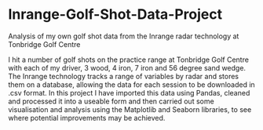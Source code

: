 # Inrange-Golf-Shot-Data-Project
Analysis of my own golf shot data from the Inrange radar technology at Tonbridge Golf Centre 

I hit a number of golf shots on the practice range at Tonbridge Golf Centre with each of my driver, 3 wood, 4 iron, 7 iron and 56 degree sand wedge. The Inrange technology tracks a range of variables by radar and stores them on a database, allowing the data for each session to be downloaded in .csv format. In this project I have imported this data using Pandas, cleaned and processed it into a useable form and then carried out some visualisation and analysis using the Matplotlib and Seaborn libraries, to see where potential improvements may be achieved.

